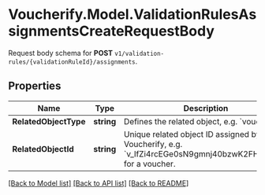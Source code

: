 # Voucherify.Model.ValidationRulesAssignmentsCreateRequestBody
Request body schema for **POST** `v1/validation-rules/{validationRuleId}/assignments`.

## Properties

Name | Type | Description | Notes
------------ | ------------- | ------------- | -------------
**RelatedObjectType** | **string** | Defines the related object, e.g. &#x60;voucher&#x60;. | [optional] 
**RelatedObjectId** | **string** | Unique related object ID assigned by Voucherify, e.g. &#x60;v_lfZi4rcEGe0sN9gmnj40bzwK2FH6QUno&#x60; for a voucher. | [optional] 

[[Back to Model list]](../README.md#documentation-for-models) [[Back to API list]](../README.md#documentation-for-api-endpoints) [[Back to README]](../README.md)

